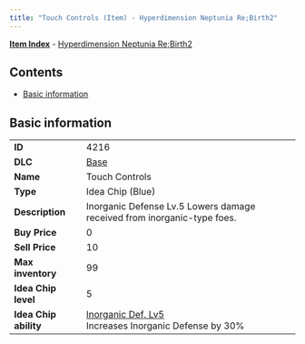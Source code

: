 ```yaml
---
title: "Touch Controls (Item) - Hyperdimension Neptunia Re;Birth2"
---
```


[**Item Index**](/neptunia/rb2/item/index.html) - [Hyperdimension Neptunia Re;Birth2](/neptunia/rb2)

## Contents

- [Basic information](#basic-information)

## Basic information

|   |   |
| -- | -- |
| **ID** | 4216 |
| **DLC** | [Base](/neptunia/rb2/dlc/0-base.html) |
| **Name** | Touch Controls |
| **Type** | Idea Chip (Blue) |
| **Description** | Inorganic Defense Lv.5 Lowers damage received from inorganic-type foes. |
| **Buy Price** | 0 |
| **Sell Price** | 10 |
| **Max inventory** | 99 |
| **Idea Chip level** | 5 |
| **Idea Chip ability** | [Inorganic Def. Lv5](/neptunia/rb2/ability/0-9615-inorganic-def-lv5.html)<br />Increases Inorganic Defense by 30% |